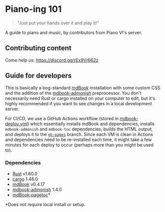 # Piano-ing 101
> "Just put your hands over it and play it!"

A guide to piano and music, by contributors from Piano VI's server.

## Contributing content

Come help us: https://discord.gg/rEx9Vr662z

## Guide for developers

This is basically a bog-standard [mdBook](https://github.com/rust-lang/mdBook) installation with some custom CSS and the addition of the [mdbook-admonish](https://github.com/tommilligan/mdbook-admonish) preprocessor. You don't necessarily need Rust or cargo installed on your computer to edit, but it's highly recommended if you want to see changes in a local development server.

For CI/CD, we use a GitHub Actions workflow (stored in [mdbook-deploy.yml](https://github.com/pianoguides/pianoguides.github.io/blob/main/.github/workflows/mdbook-deploy.yml)) which essentially installs mdBook and dependencies, installs `mdbook-admonish` and `mdbook-toc` dependencies, builds the HTML output, and deploys it to the [`gh-pages`](https://github.com/pianoguides/pianoguides.github.io/tree/gh-pages) branch. Since each VM is clean in Actions and dependencies need to be re-installed each time, it might take a few minutes for each deploy to occur (perhaps more than you might be used to).

### Dependencies

- [Rust](https://www.rust-lang.org/) v1.60.0
- [cargo](https://crates.io/) 1.48.0
- [mdBook](https://rust-lang.github.io/mdBook/) v0.4.17
- [mdbook-admonish](https://github.com/tommilligan/mdbook-admonish) 1.4.0
- [mdBook-pagetoc](https://github.com/JorelAli/mdBook-pagetoc)*

*Does not require local install or setup.